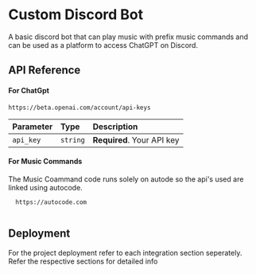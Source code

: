  # Custom Discord Bot

A basic discord bot that can play music with prefix music commands and can be used as a platform to access ChatGPT on Discord.



## API Reference

#### For ChatGpt

```http
https://beta.openai.com/account/api-keys
```

| Parameter | Type     | Description                |
| :-------- | :------- | :------------------------- |
| `api_key` | `string` | **Required**. Your API key |

#### For Music Commands
The Music Coammand code runs solely on autode so the api's used are linked using autocode.
```http
  https://autocode.com
  
```





## Deployment

For the project deployment refer to each integration section seperately. Refer the respective sections for detailed info

